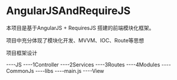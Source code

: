 # AngularJSAndRequireJS


本项目是基于AngularJS + RequiresJS 搭建的前端模块化框架。

项目中充分体现了模块化开发、MVVM、IOC、Route等思想

项目框架设计

----JS
  ----1Controller
  ----2Services
  ----3Routes
  ----4Modules
  ----CommonJs
  ----libs
  ----main.js
----View


